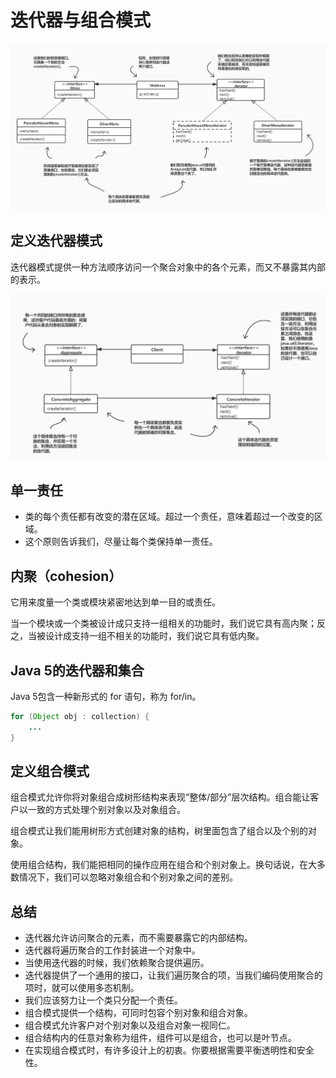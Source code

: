 # 迭代器与组合模式

![菜单案例类图](菜单案例类图.jpg)

## 定义迭代器模式
迭代器模式提供一种方法顺序访问一个聚合对象中的各个元素，而又不暴露其内部的表示。

![迭代器模式类图](迭代器模式类图.jpg)

## 单一责任
- 类的每个责任都有改变的潜在区域。超过一个责任，意味着超过一个改变的区域。
- 这个原则告诉我们，尽量让每个类保持单一责任。

## 内聚（cohesion）
它用来度量一个类或模块紧密地达到单一目的或责任。

当一个模块或一个类被设计成只支持一组相关的功能时，我们说它具有高内聚；反之，当被设计成支持一组不相关的功能时，我们说它具有低内聚。

## Java 5的迭代器和集合
Java 5包含一种新形式的 for 语句，称为 for/in。

```java
for (Object obj : collection) {
    ...
}
```

## 定义组合模式
组合模式允许你将对象组合成树形结构来表现“整体/部分”层次结构。组合能让客户以一致的方式处理个别对象以及对象组合。

组合模式让我们能用树形方式创建对象的结构，树里面包含了组合以及个别的对象。

使用组合结构，我们能把相同的操作应用在组合和个别对象上。换句话说，在大多数情况下，我们可以忽略对象组合和个别对象之间的差别。

## 总结
- 迭代器允许访问聚合的元素，而不需要暴露它的内部结构。
- 迭代器将遍历聚合的工作封装进一个对象中。
- 当使用迭代器的时候，我们依赖聚合提供遍历。
- 迭代器提供了一个通用的接口，让我们遍历聚合的项，当我们编码使用聚合的项时，就可以使用多态机制。
- 我们应该努力让一个类只分配一个责任。
- 组合模式提供一个结构，可同时包容个别对象和组合对象。
- 组合模式允许客户对个别对象以及组合对象一视同仁。
- 组合结构内的任意对象称为组件，组件可以是组合，也可以是叶节点。
- 在实现组合模式时，有许多设计上的初衷。你要根据需要平衡透明性和安全性。